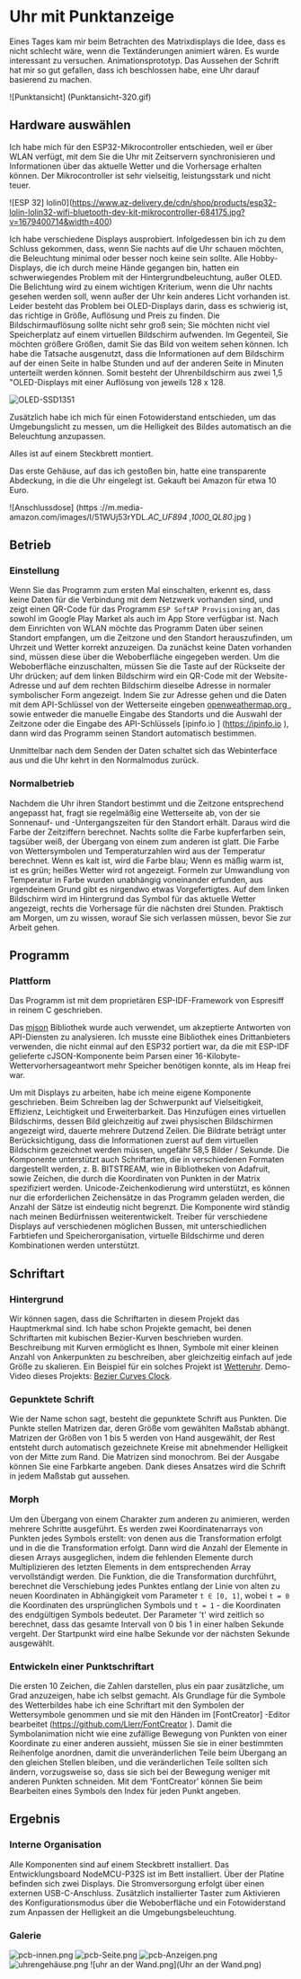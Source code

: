 # Uhr mit Punktanzeige 

Eines Tages kam mir beim Betrachten des Matrixdisplays die Idee, dass es nicht schlecht wäre, wenn die Textänderungen animiert wären. Es wurde interessant zu versuchen. Animationsprototyp. Das Aussehen der Schrift hat mir so gut gefallen, dass ich beschlossen habe, eine Uhr darauf basierend zu machen. 

![Punktansicht] (Punktansicht-320.gif) 

## Hardware auswählen 

Ich habe mich für den ESP32-Mikrocontroller entschieden, weil er über WLAN verfügt, mit dem Sie die Uhr mit Zeitservern synchronisieren und Informationen über das aktuelle Wetter und die Vorhersage erhalten können. Der Mikrocontroller ist sehr vielseitig, leistungsstark und nicht teuer. 

![ESP 32] lolin0](https://www.az-delivery.de/cdn/shop/products/esp32-lolin-lolin32-wifi-bluetooth-dev-kit-mikrocontroller-684175.jpg?v=1679400714&width=400) 

Ich habe verschiedene Displays ausprobiert. Infolgedessen bin ich zu dem Schluss gekommen, dass, wenn Sie nachts auf die Uhr schauen möchten, die Beleuchtung minimal oder besser noch keine sein sollte. Alle Hobby-Displays, die ich durch meine Hände gegangen bin, hatten ein schwerwiegendes Problem mit der Hintergrundbeleuchtung, außer OLED. Die Belichtung wird zu einem wichtigen Kriterium, wenn die Uhr nachts gesehen werden soll, wenn außer der Uhr kein anderes Licht vorhanden ist. Leider besteht das Problem bei OLED-Displays darin, dass es schwierig ist, das richtige in Größe, Auflösung und Preis zu finden. Die Bildschirmauflösung sollte nicht sehr groß sein; Sie möchten nicht viel Speicherplatz auf einem virtuellen Bildschirm aufwenden. Im Gegenteil, Sie möchten größere Größen, damit Sie das Bild von weitem sehen können. Ich habe die Tatsache ausgenutzt, dass die Informationen auf dem Bildschirm auf der einen Seite in halbe Stunden und auf der anderen Seite in Minuten unterteilt werden können. Somit besteht der Uhrenbildschirm aus zwei 1,5 "OLED-Displays mit einer Auflösung von jeweils 128 x 128. 

![OLED-SSD1351](https://m.media-amazon.com/images/I/61tp4yL59+L._AC_SX679_.jpg ) 

Zusätzlich habe ich mich für einen Fotowiderstand entschieden, um das Umgebungslicht zu messen, um die Helligkeit des Bildes automatisch an die Beleuchtung anzupassen. 

Alles ist auf einem Steckbrett montiert. 

Das erste Gehäuse, auf das ich gestoßen bin, hatte eine transparente Abdeckung, in die die Uhr eingelegt ist. Gekauft bei Amazon für etwa 10 Euro. 

![Anschlussdose] (https ://m.media-amazon.com/images/I/51WUj53rYDL._AC_UF894 ,1000_QL80_.jpg ) 

## Betrieb 

### Einstellung 

Wenn Sie das Programm zum ersten Mal einschalten, erkennt es, dass keine Daten für die Verbindung mit dem Netzwerk vorhanden sind, und zeigt einen QR-Code für das Programm `ESP SoftAP Provisioning` an, das sowohl im Google Play Market als auch im App Store verfügbar ist. Nach dem Einrichten von WLAN möchte das Programm Daten über seinen Standort empfangen, um die Zeitzone und den Standort herauszufinden, um Uhrzeit und Wetter korrekt anzuzeigen. Da zunächst keine Daten vorhanden sind, müssen diese über die Weboberfläche eingegeben werden. Um die Weboberfläche einzuschalten, müssen Sie die Taste auf der Rückseite der Uhr drücken; auf dem linken Bildschirm wird ein QR-Code mit der Website-Adresse und auf dem rechten Bildschirm dieselbe Adresse in normaler symbolischer Form angezeigt. Indem Sie zur Adresse gehen und die Daten mit dem API-Schlüssel von der Wetterseite eingeben [openweathermap.org ](https://openweathermap.org/api ), sowie entweder die manuelle Eingabe des Standorts und die Auswahl der Zeitzone oder die Eingabe des API-Schlüssels [ipinfo.io ] (https://ipinfo.io ), dann wird das Programm seinen Standort automatisch bestimmen. 

Unmittelbar nach dem Senden der Daten schaltet sich das Webinterface aus und die Uhr kehrt in den Normalmodus zurück. 

### Normalbetrieb 

Nachdem die Uhr ihren Standort bestimmt und die Zeitzone entsprechend angepasst hat, fragt sie regelmäßig eine Wetterseite ab, von der sie Sonnenauf- und -Untergangszeiten für den Standort erhält. Daraus wird die Farbe der Zeitziffern berechnet. Nachts sollte die Farbe kupferfarben sein, tagsüber weiß, der Übergang von einem zum anderen ist glatt. Die Farbe von Wettersymbolen und Temperaturzahlen wird aus der Temperatur berechnet. Wenn es kalt ist, wird die Farbe blau; Wenn es mäßig warm ist, ist es grün; heißes Wetter wird rot angezeigt. Formeln zur Umwandlung von Temperatur in Farbe wurden unabhängig voneinander erfunden, aus irgendeinem Grund gibt es nirgendwo etwas Vorgefertigtes. Auf dem linken Bildschirm wird im Hintergrund das Symbol für das aktuelle Wetter angezeigt, rechts die Vorhersage für die nächsten drei Stunden. Praktisch am Morgen, um zu wissen, worauf Sie sich verlassen müssen, bevor Sie zur Arbeit gehen. 

## Programm 

### Plattform 

Das Programm ist mit dem proprietären ESP-IDF-Framework von Espresiff in reinem C geschrieben. 

Das [mjson](https://github.com/cesanta/mjson ) Bibliothek wurde auch verwendet, um akzeptierte Antworten von API-Diensten zu analysieren. Ich musste eine Bibliothek eines Drittanbieters verwenden, die nicht einmal auf den ESP32 portiert war, da die mit ESP-IDF gelieferte cJSON-Komponente beim Parsen einer 16-Kilobyte-Wettervorhersageantwort mehr Speicher benötigen konnte, als im Heap frei war. 

Um mit Displays zu arbeiten, habe ich meine eigene Komponente geschrieben. Beim Schreiben lag der Schwerpunkt auf Vielseitigkeit, Effizienz, Leichtigkeit und Erweiterbarkeit. Das Hinzufügen eines virtuellen Bildschirms, dessen Bild gleichzeitig auf zwei physischen Bildschirmen angezeigt wird, dauerte mehrere Dutzend Zeilen. Die Bildrate beträgt unter Berücksichtigung, dass die Informationen zuerst auf dem virtuellen Bildschirm gezeichnet werden müssen, ungefähr 58,5 Bilder / Sekunde. Die Komponente unterstützt auch Schriftarten, die in verschiedenen Formaten dargestellt werden, z. B. BITSTREAM, wie in Bibliotheken von Adafruit, sowie Zeichen, die durch die Koordinaten von Punkten in der Matrix spezifiziert werden. Unicode-Zeichenkodierung wird unterstützt, es können nur die erforderlichen Zeichensätze in das Programm geladen werden, die Anzahl der Sätze ist eindeutig nicht begrenzt. Die Komponente wird ständig nach meinen Bedürfnissen weiterentwickelt. 
Treiber für verschiedene Displays auf verschiedenen möglichen Bussen, mit unterschiedlichen Farbtiefen und Speicherorganisation, virtuelle Bildschirme und deren Kombinationen werden unterstützt.

## Schriftart

### Hintergrund

Wir können sagen, dass die Schriftarten in diesem Projekt das Hauptmerkmal sind. Ich habe schon Projekte gemacht, bei denen Schriftarten mit kubischen Bezier-Kurven beschrieben wurden. Beschreibung mit Kurven ermöglicht es Ihnen, Symbole mit einer kleinen Anzahl von Ankerpunkten zu beschreiben, aber gleichzeitig einfach auf jede Größe zu skalieren. Ein Beispiel für ein solches Projekt ist [Wetteruhr](https://github.com/jef-sure/ili9341_dgx ). Demo-Video dieses Projekts: [Bezier Curves Clock](https://youtu.be/7H-2-X1M7PA?si=46Ek5eJoc2KWcRSB ).

### Gepunktete Schrift

Wie der Name schon sagt, besteht die gepunktete Schrift aus Punkten. Die Punkte stellen Matrizen dar, deren Größe vom gewählten Maßstab abhängt. Matrizen der Größen von 1 bis 5 werden von Hand ausgewählt, der Rest entsteht durch automatisch gezeichnete Kreise mit abnehmender Helligkeit von der Mitte zum Rand. Die Matrizen sind monochrom. Bei der Ausgabe können Sie eine Farbkarte angeben. Dank dieses Ansatzes wird die Schrift in jedem Maßstab gut aussehen.

### Morph

Um den Übergang von einem Charakter zum anderen zu animieren, werden mehrere Schritte ausgeführt. Es werden zwei Koordinatenarrays von Punkten jedes Symbols erstellt: von denen aus die Transformation erfolgt und in die die Transformation erfolgt. Dann wird die Anzahl der Elemente in diesen Arrays ausgeglichen, indem die fehlenden Elemente durch Multiplizieren des letzten Elements in dem entsprechenden Array vervollständigt werden. Die Funktion, die die Transformation durchführt, berechnet die Verschiebung jedes Punktes entlang der Linie von alten zu neuen Koordinaten in Abhängigkeit vom Parameter `t ∈ [0, 1]`, wobei `t = 0` die Koordinaten des ursprünglichen Symbols und `t = 1` - die Koordinaten des endgültigen Symbols bedeutet. Der Parameter 't' wird zeitlich so berechnet, dass das gesamte Intervall von 0 bis 1 in einer halben Sekunde vergeht. Der Startpunkt wird eine halbe Sekunde vor der nächsten Sekunde ausgewählt.

### Entwickeln einer Punktschriftart

Die ersten 10 Zeichen, die Zahlen darstellen, plus ein paar zusätzliche, um Grad anzuzeigen, habe ich selbst gemacht. Als Grundlage für die Symbole des Wetterbildes habe ich eine Schriftart mit den Symbolen der Wettersymbole genommen und sie mit den Händen im [FontCreator] -Editor bearbeitet (https://github.com/Llerr/FontCreator ). Damit die Symbolanimation nicht wie eine zufällige Bewegung von Punkten von einer Koordinate zu einer anderen aussieht, müssen Sie sie in einer bestimmten Reihenfolge anordnen, damit die unveränderlichen Teile beim Übergang an den gleichen Stellen bleiben, und die veränderlichen Teile sollten sich ändern, vorzugsweise so, dass sie sich bei der Bewegung weniger mit anderen Punkten schneiden. Mit dem 'FontCreator' können Sie beim Bearbeiten eines Symbols den Index für jeden Punkt angeben.

## Ergebnis

### Interne Organisation

Alle Komponenten sind auf einem Steckbrett installiert. Das Entwicklungsboard NodeMCU-P32S ist im Bett installiert. Über der Platine befinden sich zwei Displays. Die Stromversorgung erfolgt über einen externen USB-C-Anschluss. Zusätzlich installierter Taster zum Aktivieren des Konfigurationsmodus über die Weboberfläche und ein Fotowiderstand zum Anpassen der Helligkeit an die Umgebungsbeleuchtung.

### Galerie

![pcb-innen.png](Leiterplatte-innen.png)
![pcb-Seite.png](Leiterplattenseite.png)
![pcb-Anzeigen.png](Leiterplatten-Anzeigen.png)
![uhrengehäuse.png](Uhrgehäuse.png)
![uhr an der Wand.png](Uhr an der Wand.png)